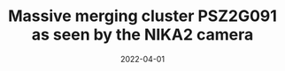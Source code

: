 ---
title: "Massive merging cluster PSZ2G091 as seen by the NIKA2 camera"
collection: "publications"
category: "co_procs"
permalink: /publications/2022arXiv220414052A
date: 2022-04-01
venue: "arXiv e-prints"
citation: "Artis, E., Adam, R., Ade, P., et al. (2022), arXiv e-prints, arXiv:2204.14052."
---